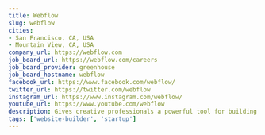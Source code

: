 ```yaml
---
title: Webflow
slug: webflow
cities:
- San Francisco, CA, USA
- Mountain View, CA, USA
company_url: https://webflow.com
job_board_url: https://webflow.com/careers
job_board_provider: greenhouse
job_board_hostname: webflow
facebook_url: https://www.facebook.com/webflow/
twitter_url: https://twitter.com/webflow
instagram_url: https://www.instagram.com/webflow/
youtube_url: https://www.youtube.com/webflow
description: Gives creative professionals a powerful tool for building custom websites without code.
tags: ['website-builder', 'startup']
---
```

